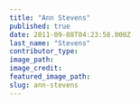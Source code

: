 ```yaml
---
title: "Ann Stevens"
published: true
date: 2011-09-08T04:23:58.000Z
last_name: "Stevens"
contributor_type:
image_path:
image_credit:
featured_image_path:
slug: ann-stevens
---
```

